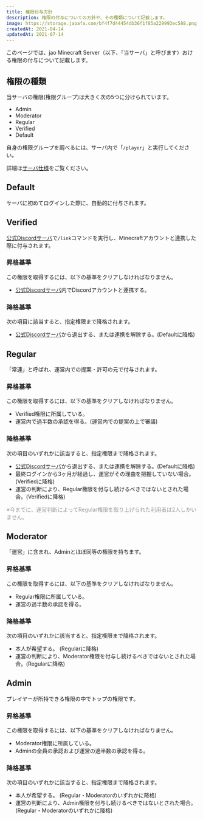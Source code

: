```yaml
---
title: 権限付与方針
description: 権限の付与についての方針や、その種類について記載します。
image: https://storage.jaoafa.com/bf4f7d44454db36f1f85a229993ec588.png
createdAt: 2021-04-14
updatedAt: 2021-07-14
---
```


このページでは、jao Minecraft Server（以下、「当サーバ」と呼びます）おける権限の付与について記載します。

## 権限の種類

当サーバの権限(権限グループ)は大きく次の5つに分けられています。

- Admin
- Moderator
- Regular
- Verified
- Default

自身の権限グループを調べるには、サーバ内で「`/player`」と実行してください。

詳細は[サーバ仕様](/server/specifications/#権限グループについて)をご覧ください。

## Default

サーバに初めてログインした際に、自動的に付与されます。

## Verified

[公式Discordサーバ](/blog/join-discord)で`/link`コマンドを実行し、Minecraftアカウントと連携した際に付与されます。

### 昇格基準

この権限を取得するには、以下の基準をクリアしなければなりません。

- [公式Discordサーバ](/blog/join-discord)内でDiscordアカウントと連携する。

### 降格基準

次の項目に該当すると、指定権限まで降格されます。

- [公式Discordサーバ](/blog/join-discord)から退出する、または連携を解除する。(Defaultに降格)

## Regular

「常連」と呼ばれ、運営内での提案・許可の元で付与されます。

### 昇格基準

この権限を取得するには、以下の基準をクリアしなければなりません。

- Verified権限に所属している。
- 運営内で過半数の承認を得る。(運営内での提案の上で審議)

### 降格基準

次の項目のいずれかに該当すると、指定権限まで降格されます。

- [公式Discordサーバ](/blog/join-discord)から退出する、または連携を解除する。(Defaultに降格)
- 最終ログインから3ヶ月が経過し、運営がその理由を把握していない場合。(Verifiedに降格)
- 運営の判断により、Regular権限を付与し続けるべきではないとされた場合。(Verifiedに降格)

<span style="color: #999999;">※今までに、運営判断によってRegular権限を取り上げられた利用者は2人しかいません。</span>

## Moderator

「運営」に含まれ、Adminとほぼ同等の権限を持ちます。

### 昇格基準

この権限を取得するには、以下の基準をクリアしなければなりません。

- Regular権限に所属している。
- 運営の過半数の承認を得る。

### 降格基準

次の項目のいずれかに該当すると、指定権限まで降格されます。

- 本人が希望する。 (Regularに降格)
- 運営の判断により、Moderator権限を付与し続けるべきではないとされた場合。(Regularに降格)

## Admin

プレイヤーが所持できる権限の中でトップの権限です。

### 昇格基準

この権限を取得するには、以下の基準をクリアしなければなりません。

- Moderator権限に所属している。
- Adminの全員の承認および運営の過半数の承認を得る。

### 降格基準

次の項目のいずれかに該当すると、指定権限まで降格されます。

- 本人が希望する。 (Regular・Moderatorのいずれかに降格)
- 運営の判断により、Admin権限を付与し続けるべきではないとされた場合。(Regular・Moderatorのいずれかに降格)
